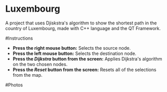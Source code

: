 # Luxembourg
A project that uses Djiskstra's algorithm to show the shortest path in the country of Luxembourg, made with C++ language and the QT Framework.

#Instructions
<ul>
  <li>
    <strong>Press the right mouse button:</strong> Selects the source node.
  </li>
  <li>
    <strong>Press the left mouse button:</strong> Selects the destination node.
  </li>
  <li>
    <strong>Press the <em>Dijkstra</em> button from the screen:</strong> Applies Dijkstra's algorithm on the two chosen nodes.
  </li>
  <li>
    <strong>Press the <em>Reset</em> button from the screen:</strong> Resets all of the selections from the map.
  </li>
</ul>

#Photos 



